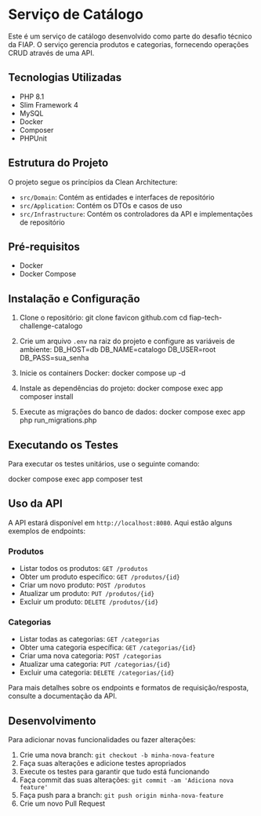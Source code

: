 # Serviço de Catálogo

Este é um serviço de catálogo desenvolvido como parte do desafio técnico da FIAP. O serviço gerencia produtos e categorias, fornecendo operações CRUD através de uma API.

## Tecnologias Utilizadas

- PHP 8.1
- Slim Framework 4
- MySQL
- Docker
- Composer
- PHPUnit

## Estrutura do Projeto

O projeto segue os princípios da Clean Architecture:

- `src/Domain`: Contém as entidades e interfaces de repositório
- `src/Application`: Contém os DTOs e casos de uso
- `src/Infrastructure`: Contém os controladores da API e implementações de repositório

## Pré-requisitos

- Docker
- Docker Compose

## Instalação e Configuração

1. Clone o repositório:
git clone 
favicon
github.com
 cd fiap-tech-challenge-catalogo


2. Crie um arquivo `.env` na raiz do projeto e configure as variáveis de ambiente:
DB_HOST=db DB_NAME=catalogo DB_USER=root DB_PASS=sua_senha


3. Inicie os containers Docker:
docker compose up -d


4. Instale as dependências do projeto:
docker compose exec app composer install


5. Execute as migrações do banco de dados:
docker compose exec app php run_migrations.php


## Executando os Testes

Para executar os testes unitários, use o seguinte comando:

docker compose exec app composer test


## Uso da API

A API estará disponível em `http://localhost:8080`. Aqui estão alguns exemplos de endpoints:

### Produtos

- Listar todos os produtos: `GET /produtos`
- Obter um produto específico: `GET /produtos/{id}`
- Criar um novo produto: `POST /produtos`
- Atualizar um produto: `PUT /produtos/{id}`
- Excluir um produto: `DELETE /produtos/{id}`

### Categorias

- Listar todas as categorias: `GET /categorias`
- Obter uma categoria específica: `GET /categorias/{id}`
- Criar uma nova categoria: `POST /categorias`
- Atualizar uma categoria: `PUT /categorias/{id}`
- Excluir uma categoria: `DELETE /categorias/{id}`

Para mais detalhes sobre os endpoints e formatos de requisição/resposta, consulte a documentação da API.

## Desenvolvimento

Para adicionar novas funcionalidades ou fazer alterações:

1. Crie uma nova branch: `git checkout -b minha-nova-feature`
2. Faça suas alterações e adicione testes apropriados
3. Execute os testes para garantir que tudo está funcionando
4. Faça commit das suas alterações: `git commit -am 'Adiciona nova feature'`
5. Faça push para a branch: `git push origin minha-nova-feature`
6. Crie um novo Pull Request
